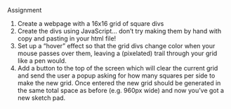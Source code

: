 Assignment

1. Create a webpage with a 16x16 grid of square divs
2. Create the divs using JavaScript… don’t try making them by hand with copy and pasting in your html file!
3. Set up a “hover” effect so that the grid divs change color when your mouse passes over them, leaving a (pixelated) trail through your grid like a pen would.
4. Add a button to the top of the screen which will clear the current grid and send the user a popup asking for how many squares per side to make the new grid. Once entered the new grid should be generated in the same total space as before (e.g. 960px wide) and now you’ve got a new sketch pad.